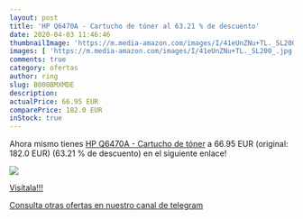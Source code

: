 ```yaml
---
layout: post
title: 'HP Q6470A - Cartucho de tóner al 63.21 % de descuento'
date: 2020-04-03 11:46:46
thumbnailImage: 'https://m.media-amazon.com/images/I/41eUnZNu+TL._SL200_.jpg'
images: [ 'https://m.media-amazon.com/images/I/41eUnZNu+TL._SL200_.jpg' ]
comments: true
category: ofertas
author: ring
slug: B000BMXMDE
description:
actualPrice: 66.95 EUR
comparePrice: 182.0 EUR
inStock: true
---
```


Ahora mismo tienes [HP Q6470A - Cartucho de tóner](https://www.amazon.com/dp/B000BMXMDE/?tag=redken08-20) a 66.95 EUR (original: 182.0 EUR) (63.21 %  de descuento) en el siguiente enlace!

[![](https://m.media-amazon.com/images/I/41eUnZNu+TL._SL200_.jpg)](https://www.amazon.com/dp/B000BMXMDE/?tag=redken08-20)

[Visítala!!!](https://www.amazon.com/dp/B000BMXMDE/?tag=redken08-20)

[Consulta otras ofertas en nuestro canal de telegram](https://t.me/s/ofertas25)
